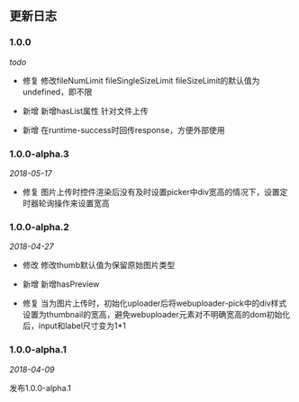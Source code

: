 ## 更新日志

### 1.0.0

*todo*

- 修复 修改fileNumLimit fileSingleSizeLimit fileSizeLimit的默认值为undefined，即不限

- 新增 新增hasList属性 针对文件上传

- 新增 在runtime-success时回传response，方便外部使用


### 1.0.0-alpha.3

*2018-05-17*

- 修复 图片上传时控件渲染后没有及时设置picker中div宽高的情况下，设置定时器轮询操作来设置宽高

### 1.0.0-alpha.2

*2018-04-27*

- 修改 修改thumb默认值为保留原始图片类型

- 新增 新增hasPreview

- 修复 当为图片上传时，初始化uploader后将webuploader-pick中的div样式设置为thumbnail的宽高，避免webuploader元素对不明确宽高的dom初始化后，input和label尺寸变为1*1

### 1.0.0-alpha.1

*2018-04-09*

发布1.0.0-alpha.1